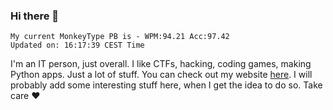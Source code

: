 ### Hi there 👋
<!-- PB START -->
```
My current MonkeyType PB is - WPM:94.21 Acc:97.42
Updated on: 16:17:39 CEST Time
```
<!-- PB END -->
I'm an IT person, just overall. I like CTFs, hacking, coding games, making Python apps. Just a lot of stuff.
You can check out my website [here](https://skill3472.github.io/).
I will probably add some interesting stuff here, when I get the idea to do so. Take care ❤️
